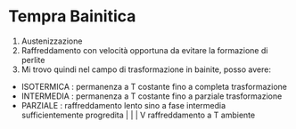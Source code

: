 # Tempra Bainitica

1. Austenizzazione
2. Raffreddamento con velocità opportuna da evitare la formazione di perlite
3. Mi trovo quindi nel campo di trasformazione in bainite, posso avere:
* ISOTERMICA : permanenza a T costante fino a completa trasformazione
* INTERMEDIA : permanenza a T costante fino a parziale trasformazione
* PARZIALE   : raffreddamento lento sino a fase intermedia sufficientemente progredita
				|
				|
				|
				V
		raffreddamento a T ambiente
